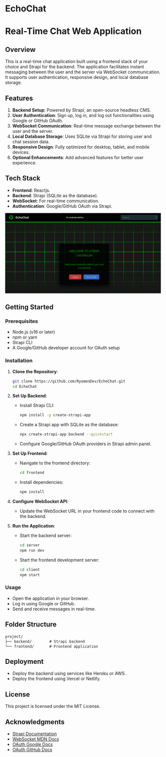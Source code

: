 # EchoChat

# Real-Time Chat Web Application

## Overview

This is a real-time chat application built using a frontend stack of your choice and Strapi for the backend. The application facilitates instant messaging between the user and the server via WebSocket communication. It supports user authentication, responsive design, and local database storage.

## Features

1. **Backend Setup**: Powered by Strapi, an open-source headless CMS.
2. **User Authentication**: Sign up, log in, and log out functionalities using Google or GitHub OAuth.
3. **WebSocket Communication**: Real-time message exchange between the user and the server.
4. **Local Database Storage**: Uses SQLite via Strapi for storing user and chat session data.
5. **Responsive Design**: Fully optimized for desktop, tablet, and mobile devices.
6. **Optional Enhancements**: Add advanced features for better user experience.

## Tech Stack

- **Frontend**: Reactjs.
- **Backend**: Strapi (SQLite as the database).
- **WebSocket**: For real-time communication.
- **Authentication**: Google/GitHub OAuth via Strapi.

[![LoginPage](LoginPage.png)](url)


## Getting Started

### Prerequisites

- Node.js (v16 or later)
- npm or yarn
- Strapi CLI
- A Google/GitHub developer account for OAuth setup

### Installation

1. **Clone the Repository**:

   ```bash
   git clone https://github.com/RyomenDev/EchoChat.git
   cd EchoChat
   ```

2. **Set Up Backend**:

   - Install Strapi CLI:
     ```bash
     npm install -g create-strapi-app
     ```
   - Create a Strapi app with SQLite as the database:
     ```bash
     npx create-strapi-app backend --quickstart
     ```
   - Configure Google/GitHub OAuth providers in Strapi admin panel.

3. **Set Up Frontend**:

   - Navigate to the frontend directory:
     ```bash
     cd frontend
     ```
   - Install dependencies:
     ```bash
     npm install
     ```

4. **Configure WebSocket API**:

   - Update the WebSocket URL in your frontend code to connect with the backend.

5. **Run the Application**:
   - Start the backend server:
     ```bash
     cd server
     npm run dev
     ```
   - Start the frontend development server:
     ```bash
     cd client
     npm start
     ```

### Usage

- Open the application in your browser.
- Log in using Google or GitHub.
- Send and receive messages in real-time.

## Folder Structure

```
project/
├── backend/        # Strapi backend
└── frontend/       # Frontend application
```

## Deployment

- Deploy the backend using services like Heroku or AWS.
- Deploy the frontend using Vercel or Netlify.

## License

This project is licensed under the MIT License.

## Acknowledgments

- [Strapi Documentation](https://strapi.io/documentation)
- [WebSocket MDN Docs](https://developer.mozilla.org/en-US/docs/Web/API/WebSocket)
- [OAuth Google Docs](https://developers.google.com/identity)
- [OAuth GitHub Docs](https://docs.github.com/en/developers/apps/authorizing-oauth-apps)

